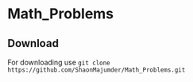 # Math_Problems 
## Download 
For downloading use 
       `git clone https://github.com/ShaonMajumder/Math_Problems.git` 
